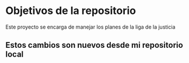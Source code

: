 # Objetivos de la repositorio

Este proyecto se encarga de manejar los planes de la liga de la justicia


## Estos cambios son nuevos desde mi repositorio local
